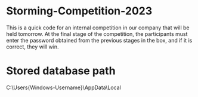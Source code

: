 # Storming-Competition-2023
This is a quick code for an internal competition in our company that will be held tomorrow. At the final stage of the competition, the participants must enter the password obtained from the previous stages in the box, and if it is correct, they will win.

# Stored database path
C:\Users\{Windows-Username}\AppData\Local